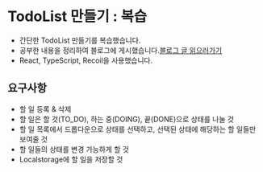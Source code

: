 # TodoList 만들기 : 복습

- 간단한 TodoList 만들기를 복습했습니다.
- 공부한 내용을 정리하여 블로그에 게시했습니다.[블로그 글 읽으러가기](https://velog.io/@sjoleee_/React-todolist-%EB%A7%8C%EB%93%A4%EA%B8%B0)
- React, TypeScript, Recoil을 사용했습니다.

## 요구사항

- 할 일 등록 & 삭제
- 할 일은 할 것(TO_DO), 하는 중(DOING), 끝(DONE)으로 상태를 나눌 것
- 할 일 목록에서 드롭다운으로 상태를 선택하고, 선택된 상태에 해당하는 할 일들만 보여줄 것
- 할 일들의 상태를 변경 가능하게 할 것
- Localstorage에 할 일을 저장할 것
